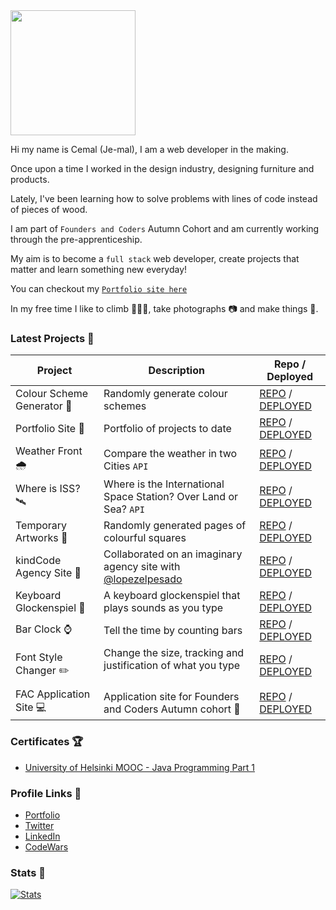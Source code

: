  <img src="https://media.giphy.com/media/1es0suLtBMuZcRBtvl/giphy.gif" width="200"> 

Hi my name is Cemal (Je-mal), I am a web developer in the making. 

Once upon a time I worked in the design industry, designing furniture and products. 

Lately, I've been learning how to solve problems with lines of code instead of pieces of wood. 

I am part of `Founders and Coders` Autumn Cohort and am currently working through the pre-apprenticeship. 

My aim is to become a `full stack` web developer, create projects that matter and learn something new everyday!

You can checkout my [`Portfolio site here`](https://cemalokten.github.io/)

In my free time I like to climb 🧗🏼‍♂️, take photographs 📷 and make things 🔨.

### Latest Projects 📌



| Project                  | Description                                                  | Repo / Deployed                                                                                             |
|--------------------------|--------------------------------------------------------------|-------------------------------------------------------------------------------------------------------------|
| Colour Scheme Generator 🔮 | Randomly generate colour schemes | [REPO](https://github.com/cemalokten/mobile-colour-scheme-generator) / [DEPLOYED](https://cemalokten.github.io/mobile-colour-scheme-generator/)
| Portfolio Site 👀      | Portfolio of projects to date                                | [REPO](https://github.com/cemalokten/cemalokten.github.io) / [DEPLOYED](https://cemalokten.github.io/) |
| Weather Front 🌧️        | Compare the weather in two Cities `API`                         | [REPO](https://github.com/cemalokten/weather-front) / [DEPLOYED](https://cemalokten.github.io/weather-front/) |
| Where is ISS? 🛰️        | Where is the International Space Station? Over Land or Sea? `API`       | [REPO](https://github.com/cemalokten/where-is-iss) / [DEPLOYED](https://cemalokten.github.io/where-is-iss/) |
| Temporary Artworks 🎨    | Randomly generated pages of colourful squares                | [REPO](https://github.com/cemalokten/temporary-artworks) / [DEPLOYED](https://cemalokten.github.io/temporary-artworks/) |
| kindCode Agency Site 🧱  | Collaborated on an imaginary agency site with [@lopezelpesado](https://github.com/lopezelpesado)                             | [REPO](https://github.com/fac22/kindcode) / [DEPLOYED](https://fac22.github.io/kindcode/) |
| Keyboard Glockenspiel 🎹 | A keyboard glockenspiel that plays sounds as you type        | [REPO](https://github.com/cemalokten/keyboard-glockenspiel) / [DEPLOYED](https://cemalokten.github.io/keyboard-glockenspiel/) |
| Bar Clock ⌚              | Tell the time by counting bars                               | [REPO](https://github.com/cemalokten/bar-clock) / [DEPLOYED](https://cemalokten.github.io/bar-clock/) |
| Font Style Changer ✏️    | Change the size, tracking and justification of what you type &nbsp;&nbsp;&nbsp;&nbsp;&nbsp;&nbsp;&nbsp;&nbsp;&nbsp;&nbsp;&nbsp;&nbsp;&nbsp;&nbsp;&nbsp;&nbsp;&nbsp;&nbsp;&nbsp;&nbsp;&nbsp;&nbsp;&nbsp;&nbsp;&nbsp;&nbsp; | [REPO](https://github.com/cemalokten/font-style-changer) / [DEPLOYED](https://cemalokten.github.io/font-style-changer/) |
| FAC Application Site 💻    | Application site for Founders and Coders Autumn cohort 🍁   | [REPO](https://github.com/cemalokten/fac-application-website) / [DEPLOYED](https://cemalokten.github.io/fac-application-website/) |


### Certificates 🏆

* [University of Helsinki MOOC - Java Programming Part 1](https://certificates.mooc.fi/validate/xgg8x6qj2e)

### Profile Links 🔗


* [Portfolio](https://cemalokten.github.io/)
* [Twitter](https://twitter.com/cemalokten)
* [LinkedIn](https://www.linkedin.com/in/cemal-okten/)
* [CodeWars](https://www.codewars.com/users/cemalokten)


### Stats 🧪
[![Stats](https://github-readme-stats.vercel.app/api?username=cemalokten&show_icons=false&hide_border=true&hide_title=true&theme=graywhite)](https://github.com/anuraghazra/github-readme-stats)
